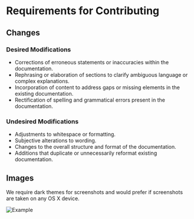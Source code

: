 # Requirements for Contributing

## Changes

### Desired Modifications

- Corrections of erroneous statements or inaccuracies within the documentation.
- Rephrasing or elaboration of sections to clarify ambiguous language or complex explanations.
- Incorporation of content to address gaps or missing elements in the existing documentation.
- Rectification of spelling and grammatical errors present in the documentation.

### Undesired Modifications

- Adjustments to whitespace or formatting.
- Subjective alterations to wording.
- Changes to the overall structure and format of the documentation.
- Additions that duplicate or unnecessarily reformat existing documentation.

## Images

We require dark themes for screenshots and would prefer if screenshots are taken on any OS X device.

![Example](https://bleed.bot/img/invoke.png)
